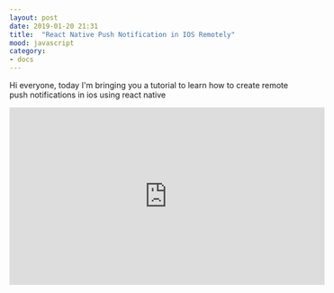 ```yaml
---
layout: post
date: 2019-01-20 21:31
title:  "React Native Push Notification in IOS Remotely"
mood: javascript
category:
- docs
---
```


Hi everyone, today I'm bringing you a tutorial to learn how to create remote push notifications in ios using react native

<!--more-->

<iframe width="560" height="315" src="https://www.youtube.com/embed/zeW8DO5KZ8Q" frameborder="0" allow="accelerometer; autoplay; encrypted-media; gyroscope; picture-in-picture" allowfullscreen></iframe>